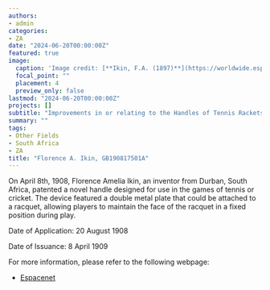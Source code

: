 ```yaml
---
authors:
- admin
categories:
- ZA
date: "2024-06-20T00:00:00Z"
featured: true
image:
  caption: 'Image credit: [**Ikin, F.A. (1897)**](https://worldwide.espacenet.com/patent/search/family/032489570/publication/GB190817501A?q=pn%3DGB190817501A)'
  focal_point: ""
  placement: 4
  preview_only: false
lastmod: "2024-06-20T00:00:00Z"
projects: []
subtitle: "Improvements in or relating to the Handles of Tennis Rackets, Cricket Bats, and the like."
summary: ""
tags:
- Other Fields
- South Africa
- ZA
title: "Florence A. Ikin, GB190817501A"
---
```

On April 8th, 1908, Florence Amelia Ikin, an inventor from Durban, South Africa, patented a novel handle designed for use in the games of tennis or cricket. The device featured a double metal plate that could be attached to a racquet, allowing players to maintain the face of the racquet in a fixed position during play.

Date of Application: 20 August 1908

Date of Issuance: 8 April 1909

For more information, please refer to the following webpage: 

- [Espacenet](https://worldwide.espacenet.com/patent/search/family/032489570/publication/GB190817501A?q=pn%3DGB190817501A)